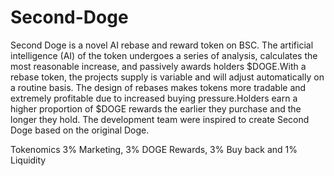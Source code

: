# Second-Doge
Second Doge is a novel AI rebase and reward token on BSC.
The artificial intelligence (AI) of the token undergoes a series of analysis, calculates the most reasonable increase, and passively awards holders $DOGE.With a rebase token, the projects supply is variable and will adjust automatically on a routine basis. The design of rebases makes tokens more tradable and extremely profitable due to increased buying pressure.Holders earn a higher proportion of $DOGE rewards the earlier they purchase and the longer they hold. The development team were inspired to create Second Doge based on the original Doge.

Tokenomics
3% Marketing, 3% DOGE Rewards, 3% Buy back and 1% Liquidity
